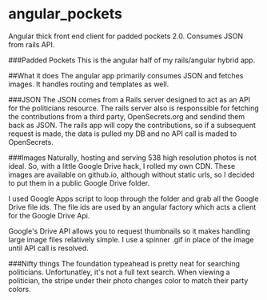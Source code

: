 angular_pockets
===============

Angular thick front end client for padded pockets 2.0. Consumes JSON from rails API. 

###Padded Pockets
This is the angular half of my rails/angular hybrid app.

##What it does
The angular app primarily consumes JSON and fetches images. It handles routing and templates as well.

###JSON 
The JSON comes from a Rails server designed to act as an API for the politicians resource. 
The rails server also is responssible for fetching the contributions from a third party, OpenSecrets.org
and sendind them back as JSON. The rails app will copy the contributions, so if a subsequent request is made,
the data is pulled my DB and no API call is maded to OpenSecrets. 

###Images
Naturally, hosting and serving 538 high resolution photos is not ideal. So, with a little Google Drive hack,
I rolled my own CDN. These images are available on github.io, although without static urls, so I decided to put
them in a public Google Drive folder.

I used Google Apps script to loop through the folder and grab all the Google Drive file ids. The file ids are used by
an angular factory which acts a client for the Google Drive Api.

Google's Drive API allows you to request thumbnails so it makes handling large image files relatively simple. I use
a spinner .gif in place of the image until API call is resolved. 

###Nifty things
The foundation typeahead is pretty neat for searching politicians. Unfortunatley, it's not a full text search.
When viewing a politician, the stripe under their photo changes color to match their party colors.

